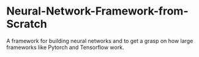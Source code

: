 # Neural-Network-Framework-from-Scratch
 A framework for building neural networks and to get a grasp on how large frameworks like Pytorch and Tensorflow work.
